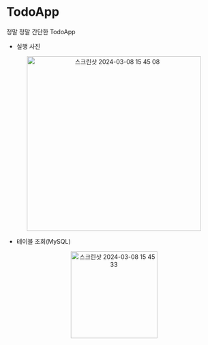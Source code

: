 # TodoApp

정말 정말 간단한 TodoApp

- 실행 사진
<p align = center>
<img width="408" alt="스크린샷 2024-03-08 15 45 08" src="https://github.com/hamsangjin/TodoApp/assets/103736614/1338417c-5c87-44a5-82ab-42aef8e2e359">
</p>

- 테이블 조회(MySQL)
<p align=center>
<img width="203" alt="스크린샷 2024-03-08 15 45 33" src="https://github.com/hamsangjin/TodoApp/assets/103736614/eccdcf50-41c3-4d62-b076-5087c8c57397">
</p>
